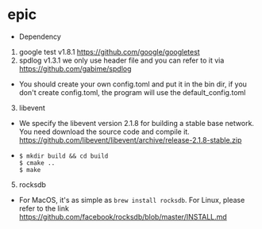 # epic
* Dependency
1. google test v1.8.1 https://github.com/google/googletest
2. spdlog v1.3.1 we only use header file and you can refer to it via https://github.com/gabime/spdlog
* You should create your own config.toml and put it in the bin dir, if you don't create config.toml, the program will use the default_config.toml
3. libevent
* We specify the libevent version 2.1.8 for building a stable base network. You need download the source code and compile it.  https://github.com/libevent/libevent/archive/release-2.1.8-stable.zip

* ```shell
  $ mkdir build && cd build
  $ cmake ..
  $ make
  ```
5. rocksdb
* For MacOS, it's as simple as `brew install rocksdb`. For Linux, please refer to the link https://github.com/facebook/rocksdb/blob/master/INSTALL.md
